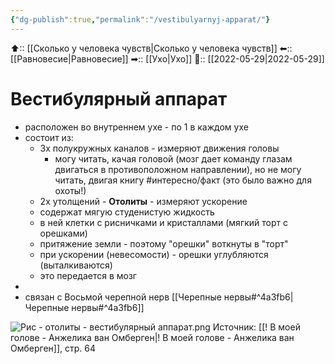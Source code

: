 ```yaml
---
{"dg-publish":true,"permalink":"/vestibulyarnyj-apparat/"}
---
```



⬆:: [[Сколько у человека чувств\|Сколько у человека чувств]]
⬅:: [[Равновесие\|Равновесие]]
➡:: [[Ухо\|Ухо]]
📅:: [[2022-05-29\|2022-05-29]]

# Вестибулярный аппарат
- расположен во внутреннем ухе - по 1 в каждом ухе
- состоит из:
	- 3х полукружных каналов - измеряют движения головы
		- могу читать, качая головой (мозг дает команду глазам двигаться в противоположном направлении), но не могу читать, двигая книгу #интересно/факт (это было важно для охоты!)
	- 2х утолщений - **Отолиты** - измеряют ускорение
	- содержат мягую студенистую жидкость
	- в ней клетки с рисничками и кристаллами (мягкий торт с орешками)
	- притяжение земли - поэтому "орешки" воткнуты в "торт"
	- при ускорении (невесомости) - орешки углубляются (выталкиваются)
	- это передается в мозг
- 
- связан с Восьмой черепной нерв [[Черепные нервы#^4a3fb6\|Черепные нервы#^4a3fb6]]

![Рис - отолиты - вестибулярный аппарат.png](/img/user/%D0%A0%D0%B8%D1%81%20-%20%D0%BE%D1%82%D0%BE%D0%BB%D0%B8%D1%82%D1%8B%20-%20%D0%B2%D0%B5%D1%81%D1%82%D0%B8%D0%B1%D1%83%D0%BB%D1%8F%D1%80%D0%BD%D1%8B%D0%B9%20%D0%B0%D0%BF%D0%BF%D0%B0%D1%80%D0%B0%D1%82.png)
Источник: [[! В моей голове - Анжелика ван Омберген\|! В моей голове - Анжелика ван Омберген]], стр. 64
